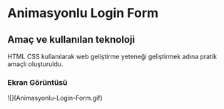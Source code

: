 <h1>Animasyonlu Login Form </h1>
<h2> Amaç ve kullanılan teknoloji</h2>
HTML CSS kullanılarak web geliştirme yeteneği geliştirmek adına pratik amaçlı oluşturuldu.
<h3>Ekran Görüntüsü</h3>
![](Animasyonlu-Login-Form.gif)